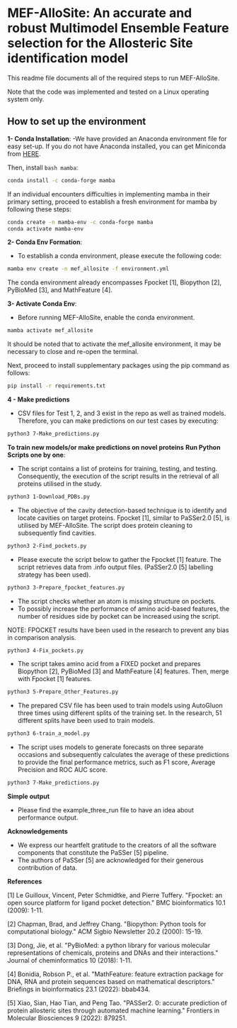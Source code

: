 <h1> MEF-AlloSite: An accurate and robust Multimodel Ensemble Feature selection for the Allosteric Site identification model </h1>

This readme file documents all of the required steps to run MEF-AlloSite.

Note that the code was implemented and tested on a Linux operating system only.

<h2>How to set up the environment</h2>


**1- Conda Installation**:
-We have provided an Anaconda environment file for easy set-up. If you do not have Anaconda installed, you can get Miniconda from [HERE](https://docs.anaconda.com/free/miniconda/).

Then, install ```bash mamba```:
```bash
conda install -c conda-forge mamba
```

If an individual encounters difficulties in implementing mamba in their primary setting, proceed to establish a fresh environment for mamba by following these steps:
```bash
conda create -n mamba-env -c conda-forge mamba
conda activate mamba-env
```

**2- Conda Env Formation**:
- To establish a conda environment, please execute the following code:
```bash
mamba env create -n mef_allosite -f environment.yml
```
The conda environment already encompasses Fpocket [1], Biopython [2], PyBioMed [3], and MathFeature [4].

**3- Activate Conda Env**:
- Before running MEF-AlloSite, enable the conda environment.
```bash
mamba activate mef_allosite
```
It should be noted that to activate the mef_allosite environment, it may be necessary to close and re-open the terminal.

Next, proceed to install supplementary packages using the pip command as follows:
```bash
pip install -r requirements.txt
```


**4 - Make predictions**
- CSV files for Test 1, 2, and 3 exist in the repo as well as trained models. Therefore, you can make predictions on our test cases by executing:
```bash
python3 7-Make_predictions.py
```

**To train new models/or make predictions on novel proteins**
**Run Python Scripts one by one**:
- The script contains a list of proteins for training, testing, and testing. Consequently, the execution of the script results in the retrieval of all proteins utilised in the study.
```bash
python3 1-Download_PDBs.py
```

- The objective of the cavity detection-based technique is to identify and locate cavities on target proteins. Fpocket [1], similar to PaSSer2.0 [5], is utilised by MEF-AlloSite. The script does protein cleaning to subsequently find cavities.
```bash
python3 2-Find_pockets.py
```

- Please execute the script below to gather the Fpocket [1] feature. The script retrieves data from .info output files. (PaSSer2.0 [5] labelling strategy has been used).
```bash
python3 3-Prepare_fpocket_features.py
```

- The script checks whether an atom is missing structure on pockets.
- To possibly increase the performance of amino acid-based features, the number of residues side by pocket can be increased using the script. 

NOTE: FPOCKET results have been used in the research to prevent any bias in comparison analysis.
```bash
python3 4-Fix_pockets.py
```

- The script takes amino acid from a FIXED pocket and prepares Biopython [2], PyBioMed [3] and MathFeature [4] features. Then, merge with Fpocket [1] features.
```bash
python3 5-Prepare_Other_Features.py
```

- The prepared CSV file has been used to train models using AutoGluon three times using different splits of the training set. In the research, 51 different splits have been used to train models.
```bash
python3 6-train_a_model.py
```

- The script uses models to generate forecasts on three separate occasions and subsequently calculates the average of these predictions to provide the final performance metrics, such as F1 score, Average Precision and ROC AUC score.
```bash
python3 7-Make_predictions.py
```

**Simple output**

- Please find the example_three_run file to have an idea about performance output.

**Acknowledgements**

- We express our heartfelt gratitude to the creators of all the software components that constitute the PaSSer [5] pipeline.
- The authors of PaSSer [5] are acknowledged for their generous contribution of data.


**References**


[1] Le Guilloux, Vincent, Peter Schmidtke, and Pierre Tuffery. "Fpocket: an open source platform for ligand pocket detection." BMC bioinformatics 10.1 (2009): 1-11.

[2] Chapman, Brad, and Jeffrey Chang. "Biopython: Python tools for computational biology." ACM Sigbio Newsletter 20.2 (2000): 15-19.

[3] Dong, Jie, et al. "PyBioMed: a python library for various molecular representations of chemicals, proteins and DNAs and their interactions." Journal of cheminformatics 10 (2018): 1-11.

[4] Bonidia, Robson P., et al. "MathFeature: feature extraction package for DNA, RNA and protein sequences based on mathematical descriptors." Briefings in bioinformatics 23.1 (2022): bbab434.

[5] Xiao, Sian, Hao Tian, and Peng Tao. "PASSer2. 0: accurate prediction of protein allosteric sites through automated machine learning." Frontiers in Molecular Biosciences 9 (2022): 879251.

